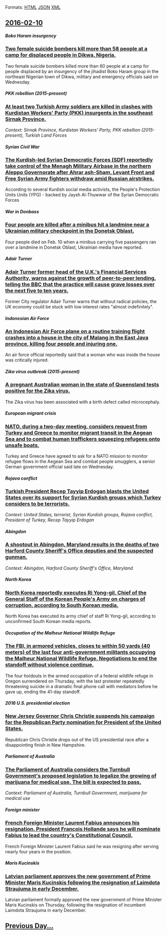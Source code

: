 
Formats: [HTML](2016/02/10/index.html)  [JSON](2016/02/10/index.json)  [XML](2016/02/10/index.xml)  

## [2016-02-10](/news/2016/02/10/index.md)

##### Boko Haram insurgency
### [ Two female suicide bombers kill more than 58 people at a camp for displaced people in Dikwa, Nigeria. ](/news/2016/02/10/two-female-suicide-bombers-kill-more-than-58-people-at-a-camp-for-displaced-people-in-dikwa-nigeria.md)
Two female suicide bombers killed more than 60 people at a camp for people displaced by an insurgency of the jihadist Boko Haram group in the northeast Nigerian town of Dikwa, military and emergency officials said on Wednesday.

##### PKK rebellion (2015-present)
### [At least two Turkish Army soldiers are killed in clashes with Kurdistan Workers' Party (PKK) insurgents in the southeast Sirnak Province. ](/news/2016/02/10/at-least-two-turkish-army-soldiers-are-killed-in-clashes-with-kurdistan-workers-party-pkk-insurgents-in-the-southeast-aa-rnak-province.md)
_Context: Sirnak Province, Kurdistan Workers' Party, PKK rebellion (2015-present), Turkish Land Forces_

##### Syrian Civil War
### [The Kurdish-led Syrian Democratic Forces (SDF) reportedly take control of the Menagh Military Airbase in the northern Aleppo Governorate after Ahrar ash-Sham, Levant Front and Free Syrian Army fighters withdraw amid Russian airstrikes. ](/news/2016/02/10/the-kurdish-led-syrian-democratic-forces-sdf-reportedly-take-control-of-the-menagh-military-airbase-in-the-northern-aleppo-governorate-aft.md)
According to several Kurdish social media activists, the People&#039;s Protection Units Units (YPG) - backed by Jaysh Al-Thuwwar of the Syrian Democratic Forces

##### War in Donbass
### [Four people are killed after a minibus hit a landmine near a Ukrainian military checkpoint in the Donetsk Oblast. ](/news/2016/02/10/four-people-are-killed-after-a-minibus-hit-a-landmine-near-a-ukrainian-military-checkpoint-in-the-donetsk-oblast.md)
Four people died on Feb. 10 when a minibus carrying five passengers ran over a landmine in Donetsk Oblast, Ukrainian media have reported.

##### Adair Turner
### [Adair Turner former head of the U.K.'s Financial Services Authority, warns against the growth of peer-to-peer lending, telling the BBC that the practice will cause grave losses over the next five to ten years. ](/news/2016/02/10/adair-turner-former-head-of-the-u-k-s-financial-services-authority-warns-against-the-growth-of-peer-to-peer-lending-telling-the-bbc-that.md)
Former City regulator Adair Turner warns that without radical policies, the UK economy could be stuck with low interest rates &quot;almost indefinitely&quot;.

##### Indonesian Air Force
### [An Indonesian Air Force plane on a routine training flight crashes into a house in the city of Malang in the East Java province, killing four people and injuring one. ](/news/2016/02/10/an-indonesian-air-force-plane-on-a-routine-training-flight-crashes-into-a-house-in-the-city-of-malang-in-the-east-java-province-killing-fou.md)
An air force official reportedly said that a woman who was inside the house was critically injured.

##### Zika virus outbreak (2015-present)
### [A pregnant Australian woman in the state of Queensland tests positive for the Zika virus. ](/news/2016/02/10/a-pregnant-australian-woman-in-the-state-of-queensland-tests-positive-for-the-zika-virus.md)
The Zika virus has been associated with a birth defect called microcephaly.

##### European migrant crisis
### [NATO, during a two-day meeting, considers request from Turkey and Greece to monitor migrant transit in the Aegean Sea and to combat human traffickers squeezing refugees onto unsafe boats. ](/news/2016/02/10/nato-during-a-two-day-meeting-considers-request-from-turkey-and-greece-to-monitor-migrant-transit-in-the-aegean-sea-and-to-combat-human-tr.md)
Turkey and Greece have agreed to ask for a NATO mission to monitor refugee flows in the Aegean Sea and combat people smugglers, a senior German government official said late on Wednesday.

##### Rojava conflict
### [Turkish President Recep Tayyip Erdogan blasts the United States over its support for Syrian Kurdish groups which Turkey considers to be terrorists. ](/news/2016/02/10/turkish-president-recep-tayyip-erdoaan-blasts-the-united-states-over-its-support-for-syrian-kurdish-groups-which-turkey-considers-to-be-ter.md)
_Context: United States, terrorist, Syrian Kurdish groups, Rojava conflict, President of Turkey, Recep Tayyip Erdogan_

##### Abingdon
### [A shootout in Abingdon, Maryland results in the deaths of two Harford County Sheriff's Office deputies and the suspected gunman. ](/news/2016/02/10/a-shootout-in-abingdon-maryland-results-in-the-deaths-of-two-harford-county-sheriff-s-office-deputies-and-the-suspected-gunman.md)
_Context: Abingdon, Harford County Sheriff's Office, Maryland_

##### North Korea
### [North Korea reportedly executes Ri Yong-gil, Chief of the General Staff of the Korean People's Army on charges of corruption, according to South Korean media. ](/news/2016/02/10/north-korea-reportedly-executes-ri-yong-gil-chief-of-the-general-staff-of-the-korean-people-s-army-on-charges-of-corruption-according-to-s.md)
North Korea has executed its army chief of staff Ri Yong-gil, according to unconfirmed South Korean media reports.

##### Occupation of the Malheur National Wildlife Refuge
### [The FBI, in armored vehicles, closes to within 50 yards (40 meters) of the last four anti-government militants occupying the Malheur National Wildlife Refuge. Negotiations to end the standoff without violence continue. ](/news/2016/02/10/the-fbi-in-armored-vehicles-closes-to-within-50-yards-40-meters-of-the-last-four-anti-government-militants-occupying-the-malheur-nationa.md)
The four holdouts in the armed occupation of a federal wildlife refuge in Oregon surrendered on Thursday, with the last protester repeatedly threatening suicide in a dramatic final phone call with mediators before he gave up, ending the 41-day standoff.

##### 2016 U.S. presidential election
### [New Jersey Governor Chris Christie suspends his campaign for the Republican Party nomination for President of the United States. ](/news/2016/02/10/new-jersey-governor-chris-christie-suspends-his-campaign-for-the-republican-party-nomination-for-president-of-the-united-states.md)
Republican Chris Christie drops out of the US presidential race after a disappointing finish in New Hampshire.

##### Parliament of Australia
### [The Parliament of Australia considers the Turnbull Government's proposed legislation to legalize the growing of marijuana for medical use. The bill is expected to pass. ](/news/2016/02/10/the-parliament-of-australia-considers-the-turnbull-government-s-proposed-legislation-to-legalize-the-growing-of-marijuana-for-medical-use-t.md)
_Context: Parliament of Australia, Turnbull Government, marijuana for medical use_

##### Foreign minister
### [French Foreign Minister Laurent Fabius announces his resignation. President Francois Hollande says he will nominate Fabius to lead the country's Constitutional Council. ](/news/2016/02/10/french-foreign-minister-laurent-fabius-announces-his-resignation-president-francois-hollande-says-he-will-nominate-fabius-to-lead-the-count.md)
French Foreign Minister Laurent Fabius said he was resigning after serving nearly four years in the position.

##### Maris Kucinskis
### [ Latvian parliament approves the new government of Prime Minister Maris Kucinskis following the resignation of Laimdota Straujuma in early December. ](/news/2016/02/10/latvian-parliament-approves-the-new-government-of-prime-minister-maris-kucinskis-following-the-resignation-of-laimdota-straujuma-in-early-d.md)
Latvian parliament formally approved the new government of Prime Minister Maris Kucinskis on Thursday, following the resignation of incumbent Laimdota Straujuma in early December.

## [Previous Day...](/news/2016/02/9/index.md)

